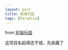 ```yaml
---
layout: post
title: 前端乐园
tags: [Paradise]
---
```


from [前端乐园](https://share.aoping.club/#%E7%9B%AE%E5%BD%95)

这项目名起得还不错，先收藏了
